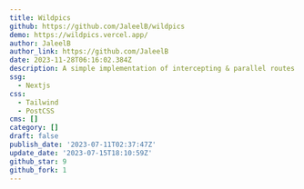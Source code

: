 ```yaml
---
title: Wildpics
github: https://github.com/JaleelB/wildpics
demo: https://wildpics.vercel.app/
author: JaleelB
author_link: https://github.com/JaleelB
date: 2023-11-28T06:16:02.384Z
description: A simple implementation of intercepting & parallel routes in next 13
ssg:
  - Nextjs
css:
  - Tailwind
  - PostCSS
cms: []
category: []
draft: false
publish_date: '2023-07-11T02:37:47Z'
update_date: '2023-07-15T18:10:59Z'
github_star: 9
github_fork: 1
---
```

